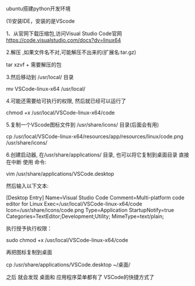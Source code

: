 ubuntu搭建python开发环境

(1)安装IDE，安装的是VScode

1、从官网下载压缩包,访问Visual Studio Code官网 https://code.visualstudio.com/docs?dv=linux64

2.解压 ,如果文件名不对,可能解压不出来的(扩展名:tar.gz)

tar xzvf + 需要解压的包

3.然后移动到 /usr/local/ 目录

mv VSCode-linux-x64 /usr/local/

4.可能还需要给可执行的权限, 然后就已经可以运行了

chmod +x /usr/local/VSCode-linux-x64/code

5.复制一个VScode图标文件到 /usr/share/icons/ 目录(后面会有用)

cp /usr/local/VSCode-linux-x64/resources/app/resources/linux/code.png /usr/share/icons/

6.创建启动器, 在/usr/share/applications/ 目录, 也可以将它复制到桌面目录
直接在中断 使用 命令:

vim /usr/share/applications/VSCode.desktop


然后输入以下文本:

[Desktop Entry]
Name=Visual Studio Code
Comment=Multi-platform code editor for Linux
Exec=/usr/local/VSCode-linux-x64/code
Icon=/usr/share/icons/code.png
Type=Application
StartupNotify=true
Categories=TextEditor;Development;Utility;
MimeType=text/plain;

执行授予执行权限：

sudo chmod +x  /usr/local/VSCode-linux-x64/code

再把图标复制到桌面

cp /usr/share/applications/VSCode.desktop ~/桌面/

之后 就会发现 桌面和 应用程序菜单都有了 VSCode的快捷方式了






